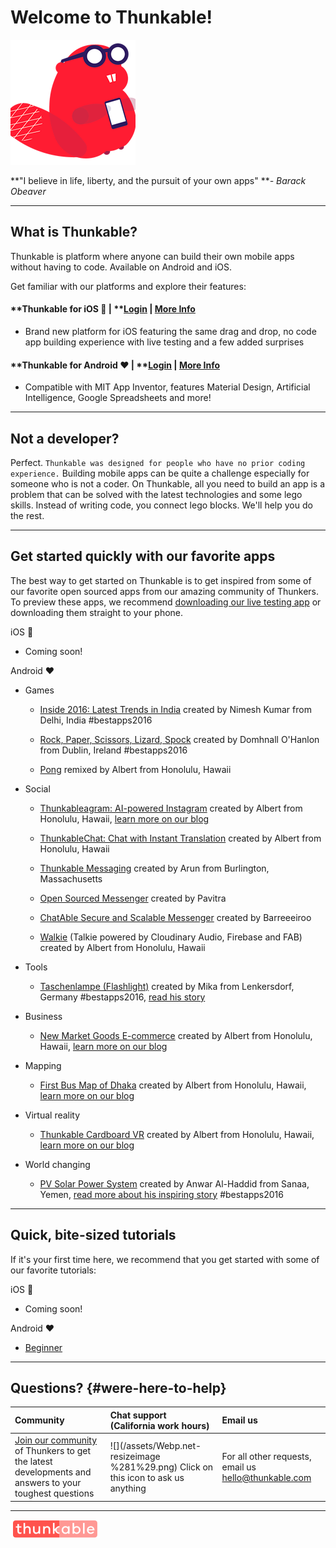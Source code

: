 # Welcome to Thunkable!

![](/assets/logo-beaver.png)

**"I believe in life, liberty, and the pursuit of your own apps" **_- Barack Obeaver_

---

## What is Thunkable?

Thunkable is platform where anyone can build their own mobile apps without having to code. Available on Android and iOS.

Get familiar with our platforms and explore their features:

#### **Thunkable for iOS ** \|** **[**Login**](https://ios.thunkable.com) \| [More Info](/ios/README.md)

* Brand new platform for iOS featuring the same drag and drop, no code app building experience with live testing and a few added surprises

#### **Thunkable for Android **❤** **\|** **[**Login**](http://app.thunkable.com/) \| [More Info](/android/README.md)

* Compatible with MIT App Inventor, features Material Design, Artificial Intelligence, Google Spreadsheets and more!

---

## Not a developer?

Perfect.  `Thunkable was designed for people who have no prior coding experience.` Building mobile apps can be quite a challenge especially for someone who is not a coder. On Thunkable, all you need to build an app is a problem that can be solved with the latest technologies and some lego skills. Instead of writing code, you connect lego blocks. We'll help you do the rest.

---

## Get started quickly with our favorite apps

The best way to get started on Thunkable is to get inspired from some of our favorite open sourced apps from our amazing community of Thunkers.  To preview these apps, we recommend [downloading our live testing app](https://play.google.com/store/apps/details?id=com.thunkable.appinventor.aicompanion3&hl=en) or downloading them straight to your phone.

iOS 

* Coming soon!

Android ❤

* Games

  * [Inside 2016: Latest Trends in India](https://goo.gl/oa9Ee7) created by Nimesh Kumar from Delhi, India \#bestapps2016

  * [Rock, Paper, Scissors, Lizard, Spock](https://goo.gl/GUBntn) created by Domhnall O'Hanlon from Dublin, Ireland \#bestapps2016

  * [Pong](https://goo.gl/LQs4su) remixed by Albert from Honolulu, Hawaii

* Social

  * [Thunkableagram: AI-powered Instagram](https://goo.gl/QYHCcv) created by Albert from Honolulu, Hawaii, [learn more on our blog](https://blog.thunkable.com/make-your-own-instagram-because-youre-worth-it-b6ad9c27a22c)

  * [ThunkableChat: Chat with Instant Translation](https://goo.gl/pZUKHu) created by Albert from Honolulu, Hawaii

  * [Thunkable Messaging](https://goo.gl/QYbcpW) created by Arun from Burlington, Massachusetts

  * [Open Sourced Messenger](https://community.thunkable.com/t/chat-opensource-messenger/3609) created by Pavitra

  * [ChatAble Secure and Scalable Messenger](https://community.thunkable.com/t/chatable-a-chat-system/5328?u=barreeeiroo) created by Barreeeiroo

  * [Walkie](https://goo.gl/PwQ2uA) \(Talkie powered by Cloudinary Audio, Firebase and FAB\) created by Albert from Honolulu, Hawaii

* Tools

  * [Taschenlampe \(Flashlight\)](https://goo.gl/5MN7LL) created by Mika from Lenkersdorf, Germany \#bestapps2016, [read his story](https://blog.thunkable.com/how-app-development-changed-mikas-life-and-allows-him-to-give-back-to-his-community-c80a5d7d3c47)

* Business

  * [New Market Goods E-commerce](https://goo.gl/7YsHiA) created by Albert from Honolulu, Hawaii, [learn more on our blog](https://blog.thunkable.com/apps-for-your-most-loyal-customers-with-a-website-you-already-have-made-by-you-on-thunkable-824e6744f9f7)

* Mapping

  * [First Bus Map of Dhaka](https://goo.gl/oKme4t) created by Albert from Honolulu, Hawaii, [learn more on our blog](https://blog.thunkable.com/apps-for-the-city-that-you-love-part-1-15ec5b86f905)

* Virtual reality

  * [Thunkable Cardboard VR](https://goo.gl/fowCtE) created by Albert from Honolulu, Hawaii, [learn more on our blog](https://blog.thunkable.com/making-apps-for-google-cardboard-d112758a4cee)

* World changing

  * [PV Solar Power System](https://goo.gl/PhmqrE) created by Anwar Al-Haddid from Sanaa, Yemen, [read more about his inspiring story](https://www.fastcompany.com/40417060/how-a-man-with-no-coding-experience-built-an-app-thats-bringing-solar-power-to-yemen) \#bestapps2016

---

## Quick, bite-sized tutorials

If it's your first time here, we recommend that you get started with some of our favorite tutorials:

iOS 

* Coming soon!

Android ❤

* [Beginner](https://www.youtube.com/watch?v=QGzeUR__tmY&list=PLB89L9PPGIrxmB3GZXaxjK3Pq2Crqp14A)

---

## Questions? {#were-here-to-help}

| Community | Chat support \(California work hours\) | Email us |
| :--- | :--- | :--- |
| [Join our community](https://community.thunkable.com/) of Thunkers to get the latest developments and answers to your toughest questions | ![](/assets/Webp.net-resizeimage %281%29.png) Click on this icon to ask us anything | For all other requests, email us [hello@thunkable.com](mailto:hello@thunkable.com) |

---

![](/assets/logo-thunkable.png)

